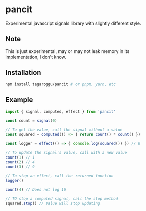 # pancit
Experimental javascript signals library with slightly different style.

## Note
This is just experimental, may or may not leak memory in its implementation, I don't know. 

## Installation
```bash
npm install tagaroggu/pancit # or pnpm, yarn, etc
```

## Example
```js
import { signal, computed, effect } from 'pancit'

const count = signal(0)

// To get the value, call the signal without a value
const squared = computed(() => { return count() * count() })

const logger = effect(() => { console.log(squared()) }) // 0

// To update the signal's value, call with a new value
count(1) // 1
count(2) // 4
count(3) // 9

// To stop an effect, call the returned function
logger()

count(4) // Does not log 16

// TO stop a computed signal, call the stop method
squared.stop() // Value will stop updating

```
